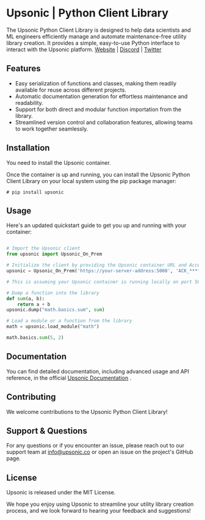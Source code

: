 # Upsonic | Python Client Library

The Upsonic Python Client Library is designed to help data scientists and ML engineers efficiently manage and automate maintenance-free utility library creation. It provides a simple, easy-to-use Python interface to interact with the Upsonic platform.
[Website](https://upsonic.co/) | [Discord](https://discord.gg/) | [Twitter](https://twitter.com/upsonicco)



## Features

- Easy serialization of functions and classes, making them readily available for reuse across different projects.
- Automatic documentation generation for effortless maintenance and readability.
- Support for both direct and modular function importation from the library.
- Streamlined version control and collaboration features, allowing teams to work together seamlessly.


  
## Installation

You need to install the Upsonic container.

Once the container is up and running, you can install the Upsonic Python Client Library on your local system using the pip package manager:
```console
# pip install upsonic
```



## Usage

Here's an updated quickstart guide to get you up and running with your container:

```python

# Import the Upsonic client
from upsonic import Upsonic_On_Prem

# Initialize the client by providing the Upsonic container URL and AccessKey
upsonic = Upsonic_On_Prem('https://your-server-address:5000', 'ACK_****************')

# This is assuming your Upsonic container is running locally on port 5000.

# Dump a function into the library
def sum(a, b):
    return a + b
upsonic.dump("math.basics.sum", sum)

# Load a module or a function from the library
math = upsonic.load_module("math")

math.basics.sum(5, 2)

```



## Documentation

You can find detailed documentation, including advanced usage and API reference, in the official [Upsonic Documentation](https://docs.upsonic.co/home) .



## Contributing

We welcome contributions to the Upsonic Python Client Library! 



## Support & Questions

For any questions or if you encounter an issue, please reach out to our support team at info@upsonic.co or open an issue on the project's GitHub page.



## License
Upsonic is released under the MIT License.

We hope you enjoy using Upsonic to streamline your utility library creation process, and we look forward to hearing your feedback and suggestions!
